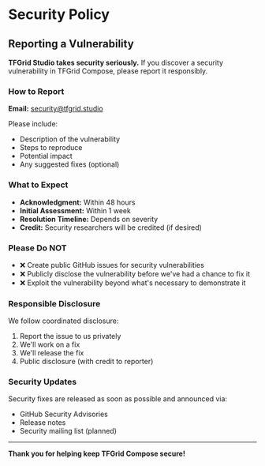 # Security Policy

## Reporting a Vulnerability

**TFGrid Studio takes security seriously.** If you discover a security vulnerability in TFGrid Compose, please report it responsibly.

### How to Report

**Email:** [security@tfgrid.studio](mailto:security@tfgrid.studio)

Please include:
- Description of the vulnerability
- Steps to reproduce
- Potential impact
- Any suggested fixes (optional)

### What to Expect

- **Acknowledgment:** Within 48 hours
- **Initial Assessment:** Within 1 week
- **Resolution Timeline:** Depends on severity
- **Credit:** Security researchers will be credited (if desired)

### Please Do NOT

- ❌ Create public GitHub issues for security vulnerabilities
- ❌ Publicly disclose the vulnerability before we've had a chance to fix it
- ❌ Exploit the vulnerability beyond what's necessary to demonstrate it

### Responsible Disclosure

We follow coordinated disclosure:
1. Report the issue to us privately
2. We'll work on a fix
3. We'll release the fix
4. Public disclosure (with credit to reporter)

### Security Updates

Security fixes are released as soon as possible and announced via:
- GitHub Security Advisories
- Release notes
- Security mailing list (planned)

---

**Thank you for helping keep TFGrid Compose secure!**
